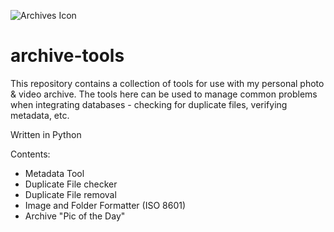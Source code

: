 ![Archives Icon](https://upload.wikimedia.org/wikipedia/commons/d/d5/TK_archive_icon.svg)
# archive-tools
 This repository contains a collection of tools for use with my personal photo & video archive. The tools here can be used to manage common problems when integrating databases - checking for duplicate files, verifying metadata, etc.

Written in Python

Contents:
- Metadata Tool
- Duplicate File checker
- Duplicate File removal
- Image and Folder Formatter (ISO 8601) 
- Archive "Pic of the Day"
